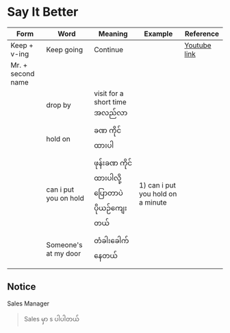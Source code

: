 # Say It Better 
| Form | Word                | Meaning                | Example                |Reference                |
|---------------------|---------------------|---------------------|---------------------|---------------------|
| Keep + v-ing | Keep going | Continue ||[Youtube link](https://www.youtube.com/watch?v=nJkcOr-i9t0&list=PLjGyCF-b63jgheXXlZhfBIb2W65vktvOf&index=3)|
|Mr. + second name |||||
|| drop by | visit for a short time အလည်လာ |||
|| hold on | ခဏ ကိုင်ထားပါ |||
|| can i put you on hold  | ဖုန်းခဏ ကိုင်ထားပါလို့ ပြောတာပဲ <br>ပိုယဉ်ကျေးတယ် |1) can i put you hold on a minute ||
|| Someone's at my door | တံခါးခေါက်နေတယ် |||
||||||



## Notice 
Sales Manager 
> Sales မှာ s ပါပါတယ်